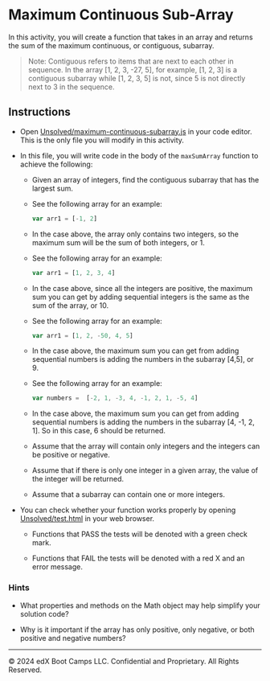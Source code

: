 # Maximum Continuous Sub-Array

In this activity, you will create a function that takes in an array and returns the sum of the maximum continuous, or contiguous, subarray. 

> Note: Contiguous refers to items that are next to each other in sequence. In the array [1, 2, 3, -27, 5], for example, [1, 2, 3] is a contiguous subarray while [1, 2, 3, 5] is not, since 5 is not directly next to 3 in the sequence. 

## Instructions

* Open [Unsolved/maximum-continuous-subarray.js](Unsolved/maximum-continuous-subarray.js) in your code editor. This is the only file you will modify in this activity.

* In this file, you will write code in the body of the `maxSumArray` function to achieve the following:

  * Given an array of integers, find the contiguous subarray that has the largest sum.

  * See the following array for an example:

     ```js
     var arr1 = [-1, 2]
     ```

  *  In the case above, the array only contains two integers, so the maximum sum will be the sum of both integers, or 1. 

  * See the following array for an example:

     ```js
     var arr1 = [1, 2, 3, 4]
     ```

   * In the case above, since all the integers are positive, the maximum sum you can get by adding sequential integers is the same as the sum of the array, or 10.

   * See the following array for an example:

     ```js
     var arr1 = [1, 2, -50, 4, 5]
     ```

   * In the case above, the maximum sum you can get from adding sequential numbers is adding the numbers in the subarray [4,5], or 9.

   * See the following array for an example:

     ```js
     var numbers =  [-2, 1, -3, 4, -1, 2, 1, -5, 4]
     ```

   * In the case above, the maximum sum you can get from adding sequential numbers is adding the numbers in the subarray [4, -1, 2, 1]. So in this case, 6 should be returned.

   * Assume that the array will contain only integers and the integers can be positive or negative. 

   * Assume that if there is only one integer in a given array, the value of the integer will be returned. 

   * Assume that a subarray can contain one or more integers.

* You can check whether your function works properly by opening [Unsolved/test.html](Unsolved/test.html) in your web browser.

   * Functions that PASS the tests will be denoted with a green check mark.

   * Functions that FAIL the tests will be denoted with a red X and an error message.

### Hints

* What properties and methods on the Math object may help simplify your solution code?

* Why is it important if the array has only positive, only negative, or both positive and negative numbers?

---
© 2024 edX Boot Camps LLC. Confidential and Proprietary. All Rights Reserved.
